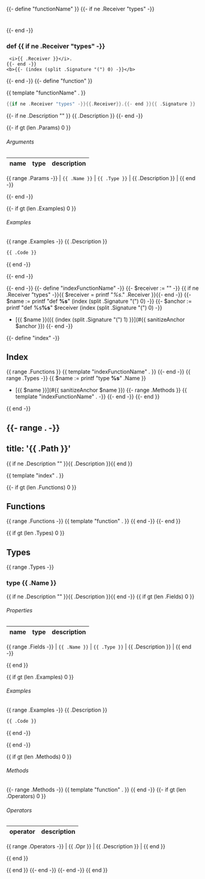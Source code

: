 {{- define "functionName" }}
{{- if ne .Receiver "types" -}}
#
{{- end -}}
### def {{ if ne .Receiver "types" -}}
	 <i>{{ .Receiver }}</i>.
	{{- end -}}
	<b>{{- (index (split .Signature "(") 0) -}}</b>
{{- end -}}
{{- define "function" }}

{{ template "functionName" . }}
```go
{{if ne .Receiver "types" -}}{{.Receiver}}.{{- end }}{{ .Signature }}
```

{{- if ne .Description "" }}
{{ .Description }}
{{- end -}}

{{- if gt (len .Params) 0 }}

###### Arguments

| name | type | description |
|------|------|-------------|
{{ range .Params -}}
| `{{ .Name }}` | `{{ .Type }}` | {{ .Description }} |
{{ end -}}

{{- end -}}

{{- if gt (len .Examples) 0 }}
###### Examples
{{ range .Examples -}}
{{ .Description }}
```python
{{ .Code }}
```
{{ end -}}

{{- end -}}

{{- end -}}
{{- define "indexFunctionName" -}}
{{- $receiver := "" -}}
{{ if ne .Receiver "types" -}}{{ $receiver = printf "<i>%s</i>." .Receiver }}{{- end -}}
{{- $name := printf "def <b>%s</b>" (index (split .Signature "(") 0) -}}
{{- $anchor := printf "def %s<b>%s</b>" $receiver (index (split .Signature "(") 0) -}}
* [{{ $name }}({{ (index (split .Signature "(") 1) }}](#{{ sanitizeAnchor $anchor }})
{{- end -}}

{{- define "index" -}}
## Index

{{ range .Functions }}
{{ template "indexFunctionName" . }}
{{- end -}}
{{ range .Types -}}
{{ $name := printf "type <b>%s</b>" .Name }}
* [{{ $name }}](#{{ sanitizeAnchor $name }})
{{- range .Methods }}
    {{ template "indexFunctionName" . -}}
{{- end -}}
{{- end }}

{{ end -}}


{{- range . -}}
---
title: '{{ .Path }}'
---

{{ if ne .Description "" }}{{ .Description }}{{ end }}

{{ template "index" . }}


{{- if gt (len .Functions) 0 }}
## Functions
{{ range .Functions -}}
{{ template "function" . }}
{{ end -}}
{{- end }}

{{ if gt (len .Types) 0 }}
## Types
{{ range .Types -}}


### type <b>{{ .Name }}</b>
{{ if ne .Description "" }}{{ .Description }}{{ end -}}
{{ if gt (len .Fields) 0 }}

###### Properties

| name | type | description |
|------|------|-------------|
{{ range .Fields -}}
| `{{ .Name }}` | `{{ .Type }}` | {{ .Description }} |
{{ end -}}

{{ end }}

{{ if gt (len .Examples) 0 }}
###### Examples
{{ range .Examples -}}
{{ .Description }}
```python
{{ .Code }}
```
{{ end -}}


{{ end -}}

{{ if gt (len .Methods) 0 }}

###### Methods

{{- range .Methods -}}
{{ template "function" . }}
{{ end -}}
{{- if gt (len .Operators) 0 }}

###### Operators

| operator | description |
|----------|-------------|
{{ range .Operators -}}
	| {{ .Opr }} | {{ .Description }} |
{{ end }}

{{ end }}

{{ end }}
{{- end -}}
{{- end -}}
{{ end }}
